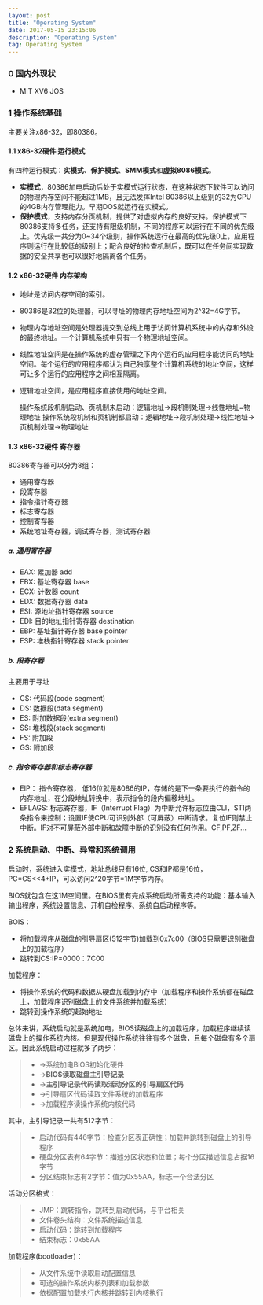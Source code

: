 ```yaml
---
layout: post
title: "Operating System"
date: 2017-05-15 23:15:06 
description: "Operating System"
tag: Operating System
---
```


### 0 国内外现状

- MIT XV6 JOS


### 1 操作系统基础
主要关注x86-32，即80386。

#### 1.1 x86-32硬件 运行模式

有四种运行模式：**实模式**、**保护模式**、**SMM模式**和**虚拟8086模式**。

- **实模式**，80386加电启动后处于实模式运行状态，在这种状态下软件可以访问的物理内存空间不能超过1MB，且无法发挥Intel 80386以上级别的32为CPU的4GB内存管理能力。早期DOS就运行在实模式。
- **保护模式**，支持内存分页机制，提供了对虚拟内存的良好支持。保护模式下80386支持多任务，还支持有限级机制，不同的程序可以运行在不同的优先级上。优先级一共分为0~34个级别，操作系统运行在最高的优先级0上，应用程序则运行在比较低的级别上；配合良好的检查机制后，既可以在任务间实现数据的安全共享也可以很好地隔离各个任务。

#### 1.2 x86-32硬件 内存架构

- 地址是访问内存空间的索引。
- 80386是32位的处理器，可以寻址的物理内存地址空间为2^32=4G字节。
- 物理内存地址空间是处理器提交到总线上用于访问计算机系统中的内存和外设的最终地址。一个计算机系统中只有一个物理地址空间。
- 线性地址空间是在操作系统的虚存管理之下内个运行的应用程序能访问的地址空间。每个运行的应用程序都认为自己独享整个计算机系统的地址空间，这样可让多个运行的应用程序之间相互隔离。
- 逻辑地址空间，是应用程序直接使用的地址空间。

    操作系统段机制启动、页机制未启动：逻辑地址->段机制处理->线性地址=物理地址
    操作系统段机制和页机制都启动：逻辑地址->段机制处理->线性地址->页机制处理->物理地址

#### 1.3 x86-32硬件 寄存器

80386寄存器可以分为8组：

- 通用寄存器
- 段寄存器
- 指令指针寄存器
- 标志寄存器
- 控制寄存器
- 系统地址寄存器，调试寄存器，测试寄存器

##### a. 通用寄存器
- EAX: 累加器 add
- EBX: 基址寄存器 base
- ECX: 计数器 count
- EDX: 数据寄存器 data
- ESI: 源地址指针寄存器 source
- EDI: 目的地址指针寄存器 destination
- EBP: 基址指针寄存器 base pointer
- ESP: 堆栈指针寄存器 stack pointer

##### b. 段寄存器

主要用于寻址

- CS: 代码段(code segment)
- DS: 数据段(data segment)
- ES: 附加数据段(extra segment)
- SS: 堆栈段(stack segment)
- FS: 附加段
- GS: 附加段

##### c. 指令寄存器和标志寄存器
- EIP： 指令寄存器， 低16位就是8086的IP，存储的是下一条要执行的指令的内存地址，在分段地址转换中，表示指令的段内偏移地址。
- EFLAGS: 标志寄存器，IF（Interrupt Flag）为中断允许标志位由CLI，STI两条指令来控制；设置IF使CPU可识别外部（可屏蔽）中断请求。复位IF则禁止中断。IF对不可屏蔽外部中断和故障中断的识别没有任何作用。CF,PF,ZF...

### 2 系统启动、中断、异常和系统调用

启动时，系统进入实模式，地址总线只有16位, CS和IP都是16位，PC=CS<<4+IP，可以访问2^20字节=1M字节内存。

BIOS就包含在这1M空间里。在BIOS里有完成系统启动所需支持的功能：基本输入输出程序，系统设置信息、开机自检程序、系统自启动程序等。

BOIS：

- 将加载程序从磁盘的引导扇区(512字节)加载到0x7c00（BIOS只需要识别磁盘上的加载程序）
- 跳转到CS:IP=0000：7C00

加载程序：

- 将操作系统的代码和数据从硬盘加载到内存中（加载程序和操作系统都在磁盘上，加载程序识别磁盘上的文件系统并加载系统）
- 跳转到操作系统的起始地址

总体来讲，系统启动就是系统加电，BIOS读磁盘上的加载程序，加载程序继续读磁盘上的操作系统内核。但是现代操作系统往往有多个磁盘，且每个磁盘有多个扇区。因此系统启动过程就多了两步：
>* ->系统加电BIOS初始化硬件
>* ->**BIOS读取磁盘主引导记录**
>* ->**主引导记录代码读取活动分区的引导扇区代码**
>* ->引导扇区代码读取文件系统的加载程序
>* ->加载程序读操作系统内核代码

其中，主引导记录一共有512字节：
>* 启动代码有446字节：检查分区表正确性；加载并跳转到磁盘上的引导程序
>* 硬盘分区表有64字节：描述分区状态和位置；每个分区描述信息占据16字节
>* 分区结束标志有2字节：值为0x55AA，标志一个合法分区

活动分区格式：
>* JMP：跳转指令，跳转到启动代码，与平台相关
>* 文件卷头结构：文件系统描述信息
>* 启动代码：跳转到加载程序
>* 结束标志：0x55AA

加载程序(bootloader)：
>* 从文件系统中读取启动配置信息
>* 可选的操作系统内核列表和加载参数
>* 依据配置加载执行内核并跳转到内核执行

